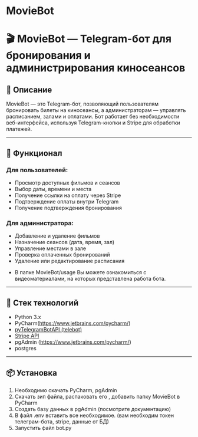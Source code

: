 # MovieBot
# 🎬 MovieBot — Telegram-бот для бронирования и администрирования киносеансов

## 📌 Описание

MovieBot — это Telegram-бот, позволяющий пользователям бронировать билеты на киносеансы, а администраторам — управлять расписанием, залами и оплатами. Бот работает без необходимости веб-интерфейса, используя Telegram-кнопки и Stripe для обработки платежей.

---

## 🚀 Функционал

### Для пользователей:
- Просмотр доступных фильмов и сеансов
- Выбор даты, времени и места
- Получение ссылки на оплату через Stripe
- Подтверждение оплаты внутри Telegram
- Получение подтверждения бронирования

### Для администратора:
- Добавление и удаление фильмов
- Назначение сеансов (дата, время, зал)
- Управление местами в зале
- Проверка оплаченных бронирований
- Удаление или редактирование расписания
* В папке MovieBot/usage Вы можете ознакомиться с видеоматериалами, на которых представлена работа бота.
---

## 🧱 Стек технологий

- Python 3.x
- PyCharm(https://www.jetbrains.com/pycharm/)
- [pyTelegramBotAPI (telebot)](https://github.com/eternnoir/pyTelegramBotAPI)  
- [Stripe API](https://stripe.com/docs/api)  
- pgAdmin (https://www.jetbrains.com/pycharm/)
- postgres 

---

## 📦 Установка
 
1.	Необходимо скачать PyCharm, pgAdmin
2.	Скачать зип файла, распаковать его , добавить папку MovieBot в PyCharm
3.	Cоздать базу данных в pgAdmin (посмотрите документацию)
4.	В файл .env вставить все необходимое. (вам необходим токен телеграм-бота, stripe, данные от БД)
5.	Запустить файл bot.py


